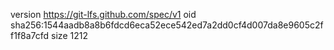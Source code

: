 version https://git-lfs.github.com/spec/v1
oid sha256:1544aadb8a8b6fdcd6eca52ece542ed7a2dd0cf4d007da8e9605c2ff1f8a7cfd
size 1212
